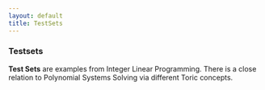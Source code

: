 ```yaml
---
layout: default
title: TestSets
---
```


### Testsets

**Test Sets** are examples from Integer Linear Programming. There is a close relation to Polynomial Systems Solving via different Toric concepts.
